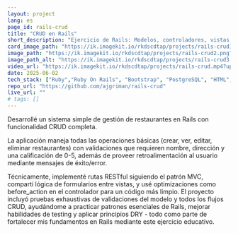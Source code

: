 ```yaml
---
layout: project
lang: es
page_id: rails-crud
title: "CRUD en Rails"
short_description: "Ejercicio de Rails: Modelos, controladores, vistas, validaciones, pruebas. Desarrollado en el bootcamp de Le Wagon."
card_image_path: "https://ik.imagekit.io/rkdscdtap/projects/rails-crud1.png?updatedAt=1748903274192"
image_path: "https://ik.imagekit.io/rkdscdtap/projects/rails-crud2.png?updatedAt=1748903412476"
image_path_alt: "https://ik.imagekit.io/rkdscdtap/projects/rails-crud3.png?updatedAt=1748903616335"
video_url: "https://ik.imagekit.io/rkdscdtap/projects/rails-crud.mp4?updatedAt=1748906758715"
date: 2025-06-02
tech_stack: ["Ruby","Ruby On Rails", "Bootstrap", "PostgreSQL", "HTML", "Git"]
repo_url: "https://github.com/ajgriman/rails-crud"
live_url: ""
# tags: []
---
```


Desarrollé un sistema simple de gestión de restaurantes en Rails con funcionalidad CRUD completa. 

La aplicación maneja todas las operaciones básicas (crear, ver, editar, eliminar restaurantes) con validaciones que requieren nombre, dirección y una calificación de 0-5, además de proveer retroalimentación al usuario mediante mensajes de éxito/error. 

Técnicamente, implementé rutas RESTful siguiendo el patrón MVC, compartí lógica de formularios entre vistas, y usé optimizaciones como before_action en el controlador para un código más limpio. El proyecto incluyó pruebas exhaustivas de validaciones del modelo y todos los flujos CRUD, ayudándome a practicar patrones esenciales de Rails, mejorar habilidades de testing y aplicar principios DRY - todo como parte de fortalecer mis fundamentos en Rails mediante este ejercicio educativo.